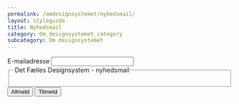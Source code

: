 ```yaml
---
permalink: /omdesignsystemet/nyhedsmail/
layout: styleguide
title: Nyhedsmail
category: Om_designsystemet_category
subcategory: Om designsystemet
---
```

   
<div class="alert alert-success d-none" id="newsletter-message" role="alert">
    <div class="alert-body">
        <p class="alert-text"></p>
    </div>
</div>
<div class="newsletter-container">
    <form method="post" action="." id="newsform">
        <div class="form-group">
            <label for="i_newsform_email" class="form-label">E-mailadresse</label>
            <span class="form-error-message d-none"></span>
            <input type="text" class="form-input" id="i_newsform_email" name="i_email" value="" />
            <input type="hidden" id="i_newsform_navn" name="i_navn" value="" />
        </div>
        <div class="form-group">
            <fieldset>
                <legend class="h4">Det Fælles Designsystem - nyhedsmail</legend>
                <span class="form-error-message d-none"></span>
                <ul class="nobullet-list" id="subscriptions">
                </ul>
            </fieldset>
        </div>
        <button id="Frameld" class="button button-secondary mt-9" type="button" name="Tilmeld" title="Tilmeld" value="Tilmeld">Afmeld</button>
        <button id="Tilmeld" class="button button-primary mt-9" type="button" name="Tilmeld" title="Tilmeld" value="Tilmeld">Tilmeld</button>
    </form>
</div>

